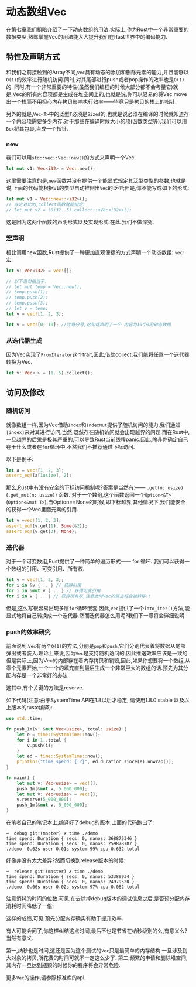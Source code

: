 # 动态数组Vec
在第七章我们粗略介绍了一下动态数组的用法.实际上,作为Rust中一个非常重要的数据类型,熟练掌握Vec的用法能大大提升我们在Rust世界中的编码能力.

## 特性及声明方式

和我们之前接触到的Array不同,`Vec`具有动态的添加和删除元素的能力,并且能够以`O(1)`的效率进行随机访问.同时,对其尾部进行push或者pop操作的效率也是`O(1)`的.
同时,有一个非常重要的特性(虽然我们编程的时候大部分都不会考量它)就是,Vec的所有内容项都是生成在堆空间上的,也就是说,你可以轻易的将Vec move出一个栈而不用担心内存拷贝影响执行效率——毕竟只是拷贝的栈上的指针.

另外的就是,`Vec<T>`中的泛型`T`必须是`Sized`的,也就是说必须在编译的时候就知道存一个内容项需要多少内存.对于那些在编译时候大小的项(函数类型等),我们可以用`Box`将其包裹,当成一个指针.

### new
我们可以用`std::vec::Vec::new()`的方式来声明一个Vec.

```rust
let mut v1: Vec<i32> = Vec::new();
```

这里需要注意的是,`new`函数并没有提供一个能显式规定其泛型类型的参数,也就是说,上面的代码能根据`v1`的类型自动推倒出`Vec`的泛型;但是,你不能写成如下的形式:

```rust
let mut v1 = Vec::new::<i32>();
// 与之对比的,collect函数就能指定:
// let mut v2 = (0i32..5).collect::<Vec<i32>>();
```

这是因为这两个函数的声明形式以及实现形式,在此,我们不做深究.


### 宏声明

相比调用new函数,Rust提供了一种更加直观便捷的方式声明一个动态数组: `vec!` 宏.

```rust
let v: Vec<i32> = vec![];

// 以下语句相当于:
// let mut temp = Vec::new();
// temp.push(1);
// temp.push(2);
// temp.push(3);
// let v = temp;
let v = vec![1, 2, 3];

let v = vec![0; 10]; //注意分号,这句话声明了一个 内容为10个0的动态数组
```

### 从迭代器生成

因为Vec实现了`FromIterator`这个trait,因此,借助collect,我们能将任意一个迭代器转换为Vec.

```rust
let v: Vec<_> = (1..5).collect();
```

## 访问及修改

### 随机访问

就像数组一样,因为Vec借助`Index`和`IndexMut`提供了随机访问的能力,我们通过`[index]`来对其进行访问,当然,既然存在随机访问就会出现越界的问题.而在Rust中,一旦越界的后果是极其严重的,可以导致Rust当前线程panic.因此,除非你确定自己在干什么或者在`for`循环中,不然我们不推荐通过下标访问.

以下是例子:
```rust
let a = vec![1, 2, 3];
assert_eq!(a[1usize], 2);
```

那么,Rust中有没有安全的下标访问机制呢?答案是当然有:—— `.get(n: usize)` (`.get_mut(n: usize)`) 函数.
对于一个数组,这个函数返回一个`Option<&T>` (`Option<&mut T>`),当Option==None的时候,即下标越界,其他情况下,我们能安全的获得一个Vec里面元素的引用.

```rust
let v =vec![1, 2, 3];
assert_eq!(v.get(1), Some(&2));
assert_eq!(v.get(3), None);
```

### 迭代器

对于一个可变数组,Rust提供了一种简单的遍历形式—— for 循环.
我们可以获得一个数组的引用、可变引用、所有权.

```rust
let v = vec![1, 2, 3];
for i in &v { .. } // 获得引用
for i in &mut v { .. } // 获得可变引用
for i in v { .. } // 获得所有权,注意此时Vec的属主将会被转移!!
```

但是,这么写很容易出现多层`for`循环嵌套,因此,`Vec`提供了一个`into_iter()`方法,能显式地将自己转换成一个迭代器.然而迭代器怎么用呢?我们下一章将会详细说明.

### push的效率研究

前面说到,`Vec`有两个`O(1)`的方法,分别是`pop`和`push`,它们分别代表着将数据从尾部弹出或者装入.理论上来说,因为`Vec`是支持随机访问的,因此推送效率应该是一致的.但是实际上,因为Vec的内部存在着内存拷贝和销毁,因此,如果你想要将一个数组,从零个元素开始,一个一个的填充直到最后生成一个非常巨大的数组的话.预先为其分配内存是一个非常好的办法.

这其中,有个关键的方法是reserve.

如下代码(注意:由于SystemTime API在1.8以后才稳定, 请使用1.8.0 stable 以及以上版本的rustc编译):

```rust
use std::time;

fn push_1m(v: &mut Vec<usize>, total: usize) {
    let e = time::SystemTime::now();
    for i in 1..total {
        v.push(i);
    }
    let ed = time::SystemTime::now();
    println!("time spend: {:?}", ed.duration_since(e).unwrap());
}

fn main() {
    let mut v: Vec<usize> = vec![];
    push_1m(&mut v, 5_000_000);
    let mut v: Vec<usize> = vec![];
    v.reserve(5_000_000);
    push_1m(&mut v, 5_000_000);
}
```

在笔者自己的笔记本上,编译好了debug的版本,上面的代码跑出了:

```
➜  debug git:(master) ✗ time ./demo
time spend: Duration { secs: 0, nanos: 368875346 }
time spend: Duration { secs: 0, nanos: 259878787 }
./demo  0.62s user 0.01s system 99% cpu 0.632 total

```
好像并没有太大差异?然而切换到release版本的时候:

```
➜  release git:(master) ✗ time ./demo
time spend: Duration { secs: 0, nanos: 53389934 }
time spend: Duration { secs: 0, nanos: 24979520 }
./demo  0.06s user 0.02s system 97% cpu 0.082 total
```

注意消耗的时间的位数.可见,在去除掉debug版本的调试信息之后,是否预分配内存消耗时间降低了一倍!


这样的成绩,可见,预先分配内存确实有助于提升效率.

有人可能会问了,你这样纠结这点时间,最后不也是节省在纳秒级别的么,有意义么?当然有意义.

第一,纳秒也是时间,这还是因为这个测试的`Vec`只是最简单的内存结构.一旦涉及到大对象的拷贝,所花费的时间可就不一定这么少了.
第二,频繁的申请和删除堆空间,其内存一旦达到瓶颈的时候你的程序将会异常危险.

更多`Vec`的操作,请参照标准库的api.
